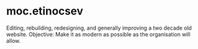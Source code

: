 # moc.etinocsev

Editing, rebuilding, redesigning, and generally improving a two decade old website. 
Objective: Make it as modern as possible as the organisation will allow.
